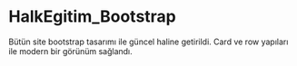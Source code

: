 # HalkEgitim_Bootstrap
 Bütün site bootstrap tasarımı ile güncel haline getirildi. Card ve row yapıları ile modern bir görünüm sağlandı.
